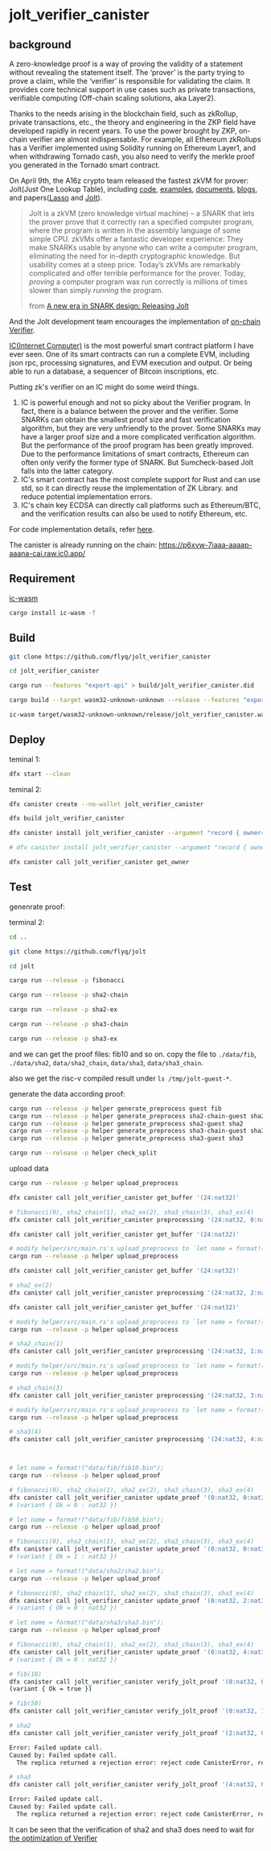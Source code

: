 # jolt_verifier_canister

## background

A zero-knowledge proof is a way of proving the validity of a statement without revealing the statement itself. The ‘prover’ is the party trying to prove a claim, while the ‘verifier’ is responsible for validating the claim. It provides core technical support in use cases such as private transactions, verifiable computing (Off-chain scaling solutions, aka Layer2).

Thanks to the needs arising in the blockchain field, such as zkRollup, private transactions, etc., the theory and engineering in the ZKP field have developed rapidly in recent years. To use the power brought by ZKP, on-chain verifier are almost indispensable. For example, all Ethereum zkRollups has a Verifier implemented using Solidity running on Ethereum Layer1, and when withdrawing Tornado cash, you also need to verify the merkle proof you generated in the Tornado smart contract.

On April 9th, the A16z crypto team released the fastest zkVM for prover: Jolt(Just One Lookup Table), including [code](https://github.com/a16z/jolt), [examples](https://github.com/a16z/jolt/tree/main/examples), [documents](https://jolt.a16zcrypto.com/), [blogs](https://a16zcrypto.com/posts/tags/lasso-jolt), and papers([Lasso](https://eprint.iacr.org/2023/1216.pdf) and [Jolt](https://eprint.iacr.org/2023/1217.pdf)).

> Jolt is a zkVM (zero knowledge virtual machine) – a SNARK that lets the prover prove that it correctly ran a specified computer program, where the program is written in the assembly language of some simple CPU. zkVMs offer a fantastic developer experience: They make SNARKs usable by anyone who can write a computer program, eliminating the need for in-depth cryptographic knowledge. But usability comes at a steep price. Today’s zkVMs are remarkably complicated and offer terrible performance for the prover. Today, *proving* a computer program was run correctly is millions of times slower than simply *running* the program.
> 
> from [A new era in SNARK design: Releasing Jolt](https://a16zcrypto.com/posts/article/a-new-era-in-snark-design-releasing-jolt)

And the Jolt development team encourages the implementation of [on-chain Verifier](https://github.com/a16z/jolt/issues/209).

[IC(Internet Computer)](https://internetcomputer.org/) is the most powerful smart contract platform I have ever seen. One of its smart contracts can run a complete EVM, including json rpc, processing signatures, and EVM execution and output. Or being able to run a database, a sequencer of Bitcoin inscriptions, etc.

Putting zk's verifier on an IC might do some weird things.
1. IC is powerful enough and not so picky about the Verifier program. In fact, there is a balance between the prover and the verifier. Some SNARKs can obtain the smallest proof size and fast verification algorithm, but they are very unfriendly to the prover. Some SNARKs may have a larger proof size and a more complicated verification algorithm. But the performance of the proof program has been greatly improved. Due to the performance limitations of smart contracts, Ethereum can often only verify the former type of SNARK. But Sumcheck-based Jolt falls into the latter category.
2. IC's smart contract has the most complete support for Rust and can use std, so it can directly reuse the implementation of ZK Library. and reduce potential implementation errors.
3. IC's chain key ECDSA can directly call platforms such as Ethereum/BTC, and the verification results can also be used to notify Ethereum, etc.

For code implementation details, refer [here](https://hackmd.io/@liquan/S1dybGcl0).

The canister is already running on the chain: https://p6xvw-7iaaa-aaaap-aaana-cai.raw.ic0.app/

## Requirement

[ic-wasm](https://github.com/dfinity/ic-wasm)
```sh
cargo install ic-wasm -f
```

## Build

```sh
git clone https://github.com/flyq/jolt_verifier_canister

cd jolt_verifier_canister

cargo run --features "export-api" > build/jolt_verifier_canister.did

cargo build --target wasm32-unknown-unknown --release --features "export-api"

ic-wasm target/wasm32-unknown-unknown/release/jolt_verifier_canister.wasm -o build/jolt_verifier_canister.wasm shrink
```

## Deploy
teminal 1:
```sh
dfx start --clean
```

teminal 2:
```sh
dfx canister create --no-wallet jolt_verifier_canister

dfx build jolt_verifier_canister

dfx canister install jolt_verifier_canister --argument "record { owner=principal \"$(dfx identity get-principal)\";}"

# dfx canister install jolt_verifier_canister --argument "record { owner=principal \"yhy6j-huy54-mkzda-m26hc-yklb3-dzz4l-i2ykq-kr7tx-dhxyf-v2c2g-tae\"; ecdsa_env=variant {TestKeyLocalDevelopment}}" --upgrade-unchanged -m=upgrade 

dfx canister call jolt_verifier_canister get_owner
```

## Test

genenrate proof: 

terminal 2:
```sh
cd ..

git clone https://github.com/flyq/jolt

cd jolt

cargo run --release -p fibonacci

cargo run --release -p sha2-chain

cargo run --release -p sha2-ex

cargo run --release -p sha3-chain

cargo run --release -p sha3-ex
```

and we can get the proof files: fib10 and so on.
copy the file to `./data/fib`, `./data/sha2`, `data/sha2_chain`, `data/sha3`, `data/sha3_chain`.

also we get the risc-v compiled result under `ls /tmp/jolt-guest-*`.


generate the data according proof:

```sh
cargo run --release -p helper generate_preprocess guest fib
cargo run --release -p helper generate_preprocess sha2-chain-guest sha2_chain
cargo run --release -p helper generate_preprocess sha2-guest sha2
cargo run --release -p helper generate_preprocess sha3-chain-guest sha3_chain
cargo run --release -p helper generate_preprocess sha3-guest sha3

cargo run --release -p helper check_split

```

upload data
```sh
cargo run --release -p helper upload_preprocess

dfx canister call jolt_verifier_canister get_buffer '(24:nat32)'

# fibonacci(0), sha2_chain(1), sha2_ex(2), sha3_chain(3), sha3_ex(4)
dfx canister call jolt_verifier_canister preprocessing '(24:nat32, 0:nat32)'

dfx canister call jolt_verifier_canister get_buffer '(24:nat32)'

# modify helper/src/main.rs's upload_preprocess to `let name = format!("data/sha2/p{}.bin", i);`
cargo run --release -p helper upload_preprocess

dfx canister call jolt_verifier_canister get_buffer '(24:nat32)'

# sha2_ex(2)
dfx canister call jolt_verifier_canister preprocessing '(24:nat32, 2:nat32)'

dfx canister call jolt_verifier_canister get_buffer '(24:nat32)'

# modify helper/src/main.rs's upload_preprocess to `let name = format!("data/sha2_chain/p{}.bin", i);`
cargo run --release -p helper upload_preprocess

# sha2_chain(1)
dfx canister call jolt_verifier_canister preprocessing '(24:nat32, 1:nat32)'

# modify helper/src/main.rs's upload_preprocess to `let name = format!("data/sha3_chain/p{}.bin", i);`
cargo run --release -p helper upload_preprocess

# sha3_chain(3)
dfx canister call jolt_verifier_canister preprocessing '(24:nat32, 3:nat32)'

# modify helper/src/main.rs's upload_preprocess to `let name = format!("data/sha3/p{}.bin", i);`
cargo run --release -p helper upload_preprocess

# sha3(4)
dfx canister call jolt_verifier_canister preprocessing '(24:nat32, 4:nat32)'



# let name = format!("data/fib/fib10.bin");
cargo run --release -p helper upload_proof

# fibonacci(0), sha2_chain(1), sha2_ex(2), sha3_chain(3), sha3_ex(4)
dfx canister call jolt_verifier_canister update_proof '(0:nat32, 0:nat32)'
# (variant { Ok = 0 : nat32 })

# let name = format!("data/fib/fib50.bin");
cargo run --release -p helper upload_proof

# fibonacci(0), sha2_chain(1), sha2_ex(2), sha3_chain(3), sha3_ex(4)
dfx canister call jolt_verifier_canister update_proof '(0:nat32, 0:nat32)'
# (variant { Ok = 1 : nat32 })

# let name = format!("data/sha2/sha2.bin");
cargo run --release -p helper upload_proof

# fibonacci(0), sha2_chain(1), sha2_ex(2), sha3_chain(3), sha3_ex(4)
dfx canister call jolt_verifier_canister update_proof '(0:nat32, 2:nat32)'
# (variant { Ok = 0 : nat32 })

# let name = format!("data/sha3/sha3.bin");
cargo run --release -p helper upload_proof

# fibonacci(0), sha2_chain(1), sha2_ex(2), sha3_chain(3), sha3_ex(4)
dfx canister call jolt_verifier_canister update_proof '(0:nat32, 4:nat32)'
# (variant { Ok = 0 : nat32 })

# fib(10)
dfx canister call jolt_verifier_canister verify_jolt_proof '(0:nat32, 0:nat32)'
(variant { Ok = true })

# fib(50)
dfx canister call jolt_verifier_canister verify_jolt_proof '(0:nat32, 1:nat32)'

# sha2
dfx canister call jolt_verifier_canister verify_jolt_proof '(2:nat32, 0:nat32)'

Error: Failed update call.
Caused by: Failed update call.
  The replica returned a rejection error: reject code CanisterError, reject message Canister bnz7o-iuaaa-aaaaa-qaaaa-cai exceeded the instruction limit for single message execution., error code None

# sha3
dfx canister call jolt_verifier_canister verify_jolt_proof '(4:nat32, 0:nat32)'

Error: Failed update call.
Caused by: Failed update call.
  The replica returned a rejection error: reject code CanisterError, reject message Canister bnz7o-iuaaa-aaaaa-qaaaa-cai exceeded the instruction limit for single message execution., error code None
```

It can be seen that the verification of sha2 and sha3 does need to wait for [the optimization of Verifier](https://github.com/a16z/jolt/issues/216)